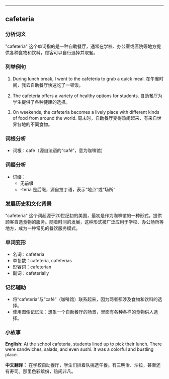 
---------------
## cafeteria
### 分析词义
"cafeteria" 这个单词指的是一种自助餐厅，通常在学校、办公室或医院等地方提供各种食物和饮料，顾客可以自行选择并取餐。

### 列举例句
1. During lunch break, I went to the cafeteria to grab a quick meal.
   在午餐时间，我去自助餐厅快速吃了一顿饭。

2. The cafeteria offers a variety of healthy options for students.
   自助餐厅为学生提供了各种健康的选择。

3. On weekends, the cafeteria becomes a lively place with different kinds of food from around the world.
   周末时，自助餐厅变得热闹起来，有来自世界各地的不同食物。

### 词根分析
- 词根：cafe（源自法语的“café”，意为咖啡馆）

### 词缀分析
- 词缀：
  - 无前缀
  - -teria 是后缀，源自拉丁语，表示“地点”或“场所”

### 发展历史和文化背景
"cafeteria" 这个词起源于20世纪初的美国，最初是作为咖啡馆的一种形式，提供顾客自选食物的服务。随着时间的发展，这种形式被广泛应用于学校、办公场所等地方，成为一种常见的餐饮服务模式。

### 单词变形
- 名词：cafeteria
- 单复数：cafeteria, cafeterias
- 形容词：cafeterian
- 副词：cafeterially

### 记忆辅助
- 将“cafeteria”与“café”（咖啡馆）联系起来，因为两者都涉及食物和饮料的选择。
- 使用图像记忆法：想象一个自助餐厅的场景，里面有各种各样的食物供人选择。

### 小故事
**English:**
At the school cafeteria, students lined up to pick their lunch. There were sandwiches, salads, and even sushi. It was a colorful and bustling place.

**中文翻译：**
在学校自助餐厅，学生们排着队挑选午餐。有三明治、沙拉，甚至还有寿司。那里色彩缤纷，热闹非凡。

